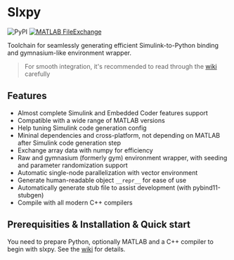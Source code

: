 # Slxpy
![PyPI](https://img.shields.io/pypi/v/slxpy)
[![MATLAB FileExchange](https://img.shields.io/badge/MATLAB-FileExchange-blue.svg)](https://www.mathworks.com/matlabcentral/fileexchange/100416-slxpy)

Toolchain for seamlessly generating efficient Simulink-to-Python binding and gymnasium-like environment wrapper.

> For smooth integration, it's recommended to read through the [wiki](https://github.com/jjyyxx/slxpy/wiki) carefully

## Features

- Almost complete Simulink and Embedded Coder features support
- Compatible with a wide range of MATLAB versions
- Help tuning Simulink code generation config
- Mininal dependencies and cross-platform, not depending on MATLAB after Simulink code generation step
- Exchange array data with numpy for efficiency
- Raw and gymnasium (formerly gym) environment wrapper, with seeding and parameter randomization support
- Automatic single-node parallelization with vector environment
- Generate human-readable object `__repr__` for ease of use
- Automatically generate stub file to assist development (with pybind11-stubgen)
- Compile with all modern C++ compilers

## Prerequisities & Installation & Quick start

You need to prepare Python, optionally MATLAB and a C++ compiler to begin with slxpy. See the [wiki](https://github.com/jjyyxx/slxpy/wiki) for details.
